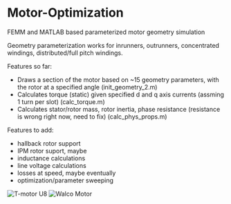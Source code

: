 # Motor-Optimization
FEMM and MATLAB based parameterized motor geometry simulation

Geometry parameterization works for inrunners, outrunners, concentrated windings, distributed/full pitch windings.

Features so far:
- Draws a section of the motor based on ~15 geometry parameters, with the rotor at a specified angle (init_geometry_2.m)
- Calculates torque (static) given specified d and q axis currents (assming 1 turn per slot) (calc_torque.m)
- Calculates stator/rotor mass, rotor inertia, phase resistance (resistance is wrong right now, need to fix) (calc_phys_props.m)

Features to add:
- hallback rotor support
- IPM rotor suport, maybe
- inductance calculations
- line voltage calculations
- losses at speed, maybe eventually
- optimization/parameter sweeping

![T-motor U8](https://github.com/bgkatz/Motor-Optimization/blob/master/walco_animation.gif)
![Walco Motor](https://github.com/bgkatz/Motor-Optimization/blob/master/u8_animation.gif)
